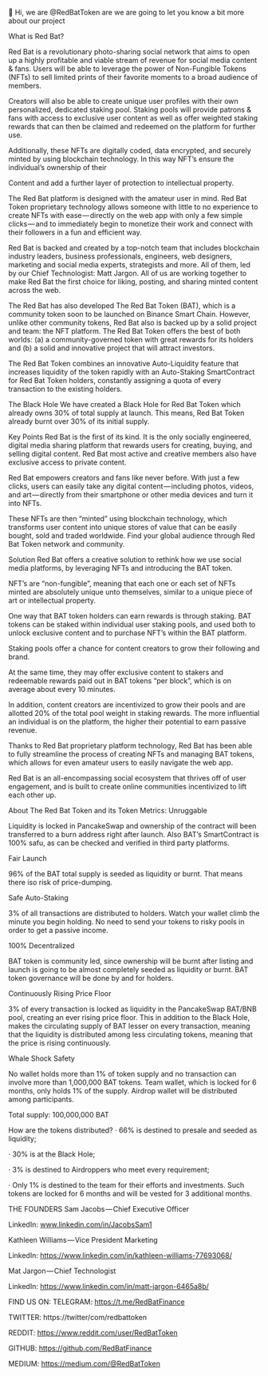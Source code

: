  👋 Hi, we are @RedBatToken are we are going to let you know a bit more about our project
 
What is Red Bat?

Red Bat is a revolutionary photo-sharing social network that aims to open up a highly profitable and viable stream of revenue for social media content & fans. Users will be able to leverage the power of Non-Fungible Tokens (NFTs) to sell limited prints of their favorite moments to a broad audience of members. 

Creators will also be able to create unique user profiles with their own personalized, dedicated staking pool. Staking pools will provide patrons & fans with access to exclusive user content as well as offer weighted staking rewards that can then be claimed and redeemed on the platform for further use.

Additionally, these NFTs are digitally coded, data encrypted, and securely minted by using blockchain technology. In this way NFT’s ensure the individual’s ownership of their

Content and add a further layer of protection to intellectual property.

The Red Bat platform is designed with the amateur user in mind. Red Bat Token proprietary technology allows someone with little to no experience to create NFTs with ease — directly on the web app with only a few simple clicks — and to immediately begin to monetize their work and connect with their followers in a fun and efficient way.

Red Bat is backed and created by
 a top-notch team that includes blockchain industry leaders, business professionals, engineers, web designers, marketing and social media experts, strategists and more. All of them, led by our Chief Technologist: Matt Jargon. All of us are working together to make Red Bat the first choice for liking, posting, and sharing minted content across the web.

The Red Bat has also developed The Red Bat Token (BAT), which is a community token soon to be launched on Binance Smart Chain. However, unlike other community tokens, Red Bat also is backed up by a solid project and team: the NFT platform. The Red Bat Token offers the best of both worlds: (a) a community-governed token with great rewards for its holders and (b) a solid and innovative project that will attract investors.

The Red Bat Token combines an innovative Auto-Liquidity feature that increases liquidity of the token rapidly with an Auto-Staking SmartContract for Red Bat Token holders, constantly assigning a quota of every transaction to the existing holders.

The Black Hole
We have created a Black Hole for Red Bat Token which already owns 30% of total supply at launch. This means, Red Bat Token already burnt over 30% of its initial supply.

Key Points
Red Bat is the first of its kind. It is the only socially engineered, digital media sharing platform that rewards users for creating, buying, and selling digital content. Red Bat most active and creative members also have exclusive access to private content.

Red Bat empowers creators and fans like never before. With just a few clicks, users can easily take any digital content — including photos, videos, and art — directly from their smartphone or other media devices and turn it into NFTs.

These NFTs are then “minted” using blockchain technology, which transforms user content into unique stores of value that can be easily bought, sold and traded worldwide. Find your global audience through Red Bat Token network and community.

Solution
Red Bat offers a creative solution to rethink how we use social media platforms, by leveraging NFTs and introducing the BAT token.

NFT’s are “non-fungible”, meaning that each one or each set of NFTs minted are absolutely unique unto themselves, similar to a unique piece of art or intellectual property.

One way that BAT token holders can earn rewards is through staking. BAT tokens can be staked within individual user staking pools, and used both to unlock exclusive content and to purchase NFT’s within the BAT platform.

Staking pools offer a chance for content creators to grow their following and brand.

At the same time, they may offer exclusive content to stakers and redeemable rewards paid out in BAT tokens “per block”, which is on average about every 10 minutes.

In addition, content creators are incentivized to grow their pools and are allotted 20% of the total pool weight in staking rewards. The more influential an individual is on the platform, the higher their potential to earn passive revenue.

Thanks to Red Bat proprietary platform technology, Red Bat has been able to fully streamline the process of creating NFTs and managing BAT tokens, which allows for even amateur users to easily navigate the web app.

Red Bat is an all-encompassing social ecosystem that thrives off of user engagement, and is built to create online communities incentivized to lift each other up.

About The Red Bat Token and its Token Metrics:
Unruggable

Liquidity is locked in PancakeSwap and ownership of the contract will been transferred to a burn address right after launch. Also BAT’s SmartContract is 100% safu, as can be checked and verified in third party platforms.

Fair Launch

96% of the BAT total supply is seeded as liquidity or burnt. That means there iso risk of price-dumping.

Safe Auto-Staking

3% of all transactions are distributed to holders. Watch your wallet climb the minute you begin holding. No need to send your tokens to risky pools in order to get a passive income.

100% Decentralized

BAT token is community led, since ownership will be burnt after listing and launch is going to be almost completely seeded as liquidity or burnt. BAT token governance will be done by and for holders.

Continuously Rising Price Floor

3% of every transaction is locked as liquidity in the PancakeSwap BAT/BNB pool, creating an ever rising price floor. This in addition to the Black Hole, makes the circulating supply of BAT lesser on every transaction, meaning that the liquidity is distributed among less circulating tokens, meaning that the price is rising continuously.

Whale Shock Safety

No wallet holds more than 1% of token supply and no transaction can involve more than 1,000,000 BAT tokens. Team wallet, which is locked for 6 months, only holds 1% of the supply. Airdrop wallet will be distributed among participants.

Total supply: 100,000,000 BAT

How are the tokens distributed?
· 66% is destined to presale and seeded as liquidity;

· 30% is at the Black Hole;

· 3% is destined to Airdroppers who meet every requirement;

· Only 1% is destined to the team for their efforts and investments. Such tokens are locked for 6 months and will be vested for 3 additional months.

THE FOUNDERS
Sam Jacobs — Chief Executive Officer

LinkedIn: www.linkedin.com/in/JacobsSam1

Kathleen Williams — Vice President Marketing

LinkedIn: https://www.linkedin.com/in/kathleen-williams-77693068/

Mat Jargon — Chief Technologist

LinkedIn: https://www.linkedin.com/in/matt-jargon-6465a8b/

FIND US ON:
TELEGRAM: https://t.me/RedBatFinance

TWITTER: https://twitter/com/redbattoken

REDDIT: https://www.reddit.com/user/RedBatToken

GITHUB: https://github.com/RedBatFinance

MEDIUM: https://medium.com/@RedBatToken
